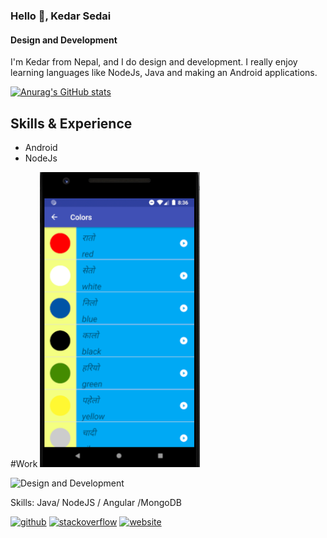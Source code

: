 ### Hello 👋, Kedar Sedai

#### Design and Development

I'm Kedar from Nepal, and I do design and development. I really enjoy learning languages like NodeJs, Java and making an Android applications.  

[![Anurag's GitHub stats](https://github-readme-stats.vercel.app/api?username=kedarSedai)](https://github.com/anuraghazra/github-readme-stats)

## Skills & Experience
* Android
* NodeJs

#Work
<img src="https://github.com/kedarSedai/EnglishtoNepali/blob/master/landing.PNG" width="256" />

![Design and Development](https://blog.stoneriverelearning.com/wp-content/uploads/2015/11/kiss.jpg)


Skills: Java/ NodeJS / Angular /MongoDB


[<img src='https://cdn.jsdelivr.net/npm/simple-icons@3.0.1/icons/github.svg' alt='github' height='40'>](https://github.com/kedarSedai)  [<img src='https://cdn.jsdelivr.net/npm/simple-icons@3.0.1/icons/stackoverflow.svg' alt='stackoverflow' height='40'>](https://stackoverflow.com/users/10429137/kedar-sedai)  [<img src='https://cdn.jsdelivr.net/npm/simple-icons@3.0.1/icons/icloud.svg' alt='website' height='40'>](https://kedarsedai.github.io/blog/) 




